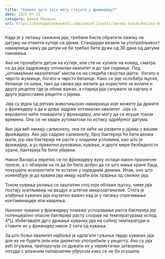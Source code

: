 ```yaml
---
title: "Колико дуго јаја могу стајати у фрижидеру?"
date: 2025-07-21
category: Бачка Паланка
url: https://backapalankavesti.com/zanimljivosti/zenski-kutak/koliko-dugo-jaja-mogu-stajati-u-frizideru/
---
```


Када је у питању свежина јаја, требали бисте обратити пажњу на датуму на етикети кутије са јајима. Стандарди везани за употребљивост намирница кажу да датум не би требао бити дужи од 30 дана од датума паковања.

Ако не пронађете датум на кутији, или сте их купили на комад, сматра се да јаја задржавају оптимлан квалитет и до три седмице. Под „оптималним квалитетом“ мисли се на следећа својства јајета:  богато и чврсто жуманце, богато и чврсто беланце. Како се јаје ослобађа љуске, беланце се шири, тако да свежа јаја желите да користите за колаче и друге рецепте где је облик важан, а старија јаја сачувати за кајгану и друге једноставне рецепте с јајима.

Јаја су једна од ретких животињских намирница које можете да држите у фрижидеру а да и даље задрже оптималан квалитет. Јаја се вероватно неће покварити у фрижидеру, али могу да се исуше током времена. Она се не кваре аутоматски по истеку одређеног датума.

Ако јаја већ немају салмонелу, она се неће ни развити у јајима у вашем фрижидеру. Ако јаја садрже салмонелу, број бактерија ће бити веома мали, јер ова бактерија не расте у хладним условима, као што је фрижидер, а уз правилно руковање, кување, и друге мере безбедности хране, бактерија ће бити убијена.

Након Васкрса неретко се по фрижидеру вуку остаци након празничне трпезе, а с обзиром на то да би било добро да се што мање хране баца, покушајте искористити те остатке у наредним данима. Ипак, оно што изненађује је да кувана јаја имају краћи рок трајања од свежих јаја.

Током кувања уклања се заштитни слој који облаже љуску, чиме јаја постају осетљивија на ваздух и штетне микроорганизме. Стога је хлађење куваних јаја изузетно важно кад је у питању спречавање контаминације или кварења.

Њихово чување у фрижидеру помаже успоравање раста бактерија јер потенцијално опасне бактерије расту спорије на температурама испод 4°Ц. Избегавајте дуго држање куваних јаја на собној температури и ставите их у фрижидер након 2 сата од кувања.

За што бољи квалитет најбоље је одлагати гуљење тврдо куваних јаја док их не будете јели или директно употребили у рецепту. Ако су јаја већ огуљена, препоручује се држати их у херметички затвореној посуди с влажним папирнатим убрусом како се не би осушила.
